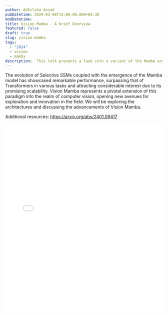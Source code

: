 ```yaml
---
author: Adhilsha Ansad
pubDatetime: 2024-03-08T14:00:00.000+05:30
modDatetime: 
title: Vision Mamba - A brief Overview
featured: false
draft: true
slug: vision-mamba
tags:
  - "2024"
  - vision
  - mamba
description:  This talk presents a look into a variant of the Mamba architecture in vision tasks, a linear-time sequence modeling approach that uses selective state spaces to achieve results comparable or even better than state-of-the-art vision models.
---
```


The evolution of Selective SSMs coupled with the emergence of the Mamba model has showcased remarkable performance, surpassing that of Transformers in various tasks and attracting considerable interest due to its promising scalability. Vision Mamba represents a pivotal extension of this paradigm into the realm of computer vision, opening new avenues for exploration and innovation in the field. We will be exploring the architectures and discussing the advancements of Vision Mamba.

Additional resources:
https://arxiv.org/abs/2401.09417

<embed src="/assets/slides/2024-03-08--Adhilsha--VisionMamba.pdf" type="application/pdf" width="100%" height="600px">
